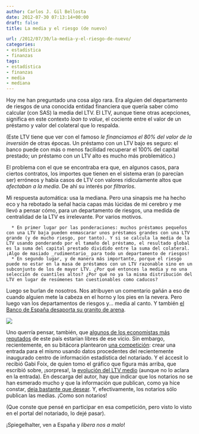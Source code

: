 ```yaml
---
author: Carlos J. Gil Bellosta
date: 2012-07-30 07:13:14+00:00
draft: false
title: La media y el riesgo (de nuevo)

url: /2012/07/30/la-media-y-el-riesgo-de-nuevo/
categories:
- estadística
- finanzas
tags:
- estadística
- finanzas
- media
- mediana
---
```


Hoy me han preguntado una cosa algo rara. Era alguien del departamento de riesgos de una conocida entidad financiera que quería saber cómo calcular (con SAS) la media del LTV. El LTV, aunque tiene otras acepciones, significa en este contexto _loan to value_, el cociente entre el valor de un préstamo y valor del colateral que lo respalda.

(Este LTV tiene que ver con el famoso _le financiamos el 80% del valor de la inversión_ de otras épocas. Un préstamo con un LTV bajo es seguro: el banco puede con más o menos facilidad recuperar el 100% del capital prestado; un préstamo con un LTV alto es mucho más problemático.)

El problema con el que se encontraba era que, en algunos casos, para ciertos contratos, los importes que tienen en el sistema eran (o parecían ser) erróneos y había casos de LTV con valores ridículamente altos que _afectaban a la media_. De ahí su interés por _filtrarlos_.

Mi respuesta automática: usa la mediana. Pero una sinapsis me ha hecho eco y ha rebotado la señal hacia capas más lúcidas de mi cerebro y me llevó a pensar cómo, para un departamento de riesgos, una medida de centralidad de la LTV es irrelevante. Por varios motivos.



	  * En primer lugar por las ponderaciones: muchos préstamos pequeños con una LTV baja pueden enmascarar unos préstamos grandes con una LTV grande (y de mucho riesgo, por tanto). Y si se calcula la media de la LTV usando ponderando por el tamaño del préstamo, el resultado global es la suma del capital prestado dividido entre la suma del colateral. ¡Algo de masiado _rudimentario_ para todo un departamento de riesgos!
	  * En segundo lugar, y de manera más importante, porque el riesgo puede no estar en la masa de préstamos con un LTV razonable sino en un subconjunto de los de mayor LTV. ¿Por qué entonces la media y no una selección de cuantiles altos? ¿Por qué no ya la misma distribución del LTV en lugar de resúmenes tan cuestionables como caducos?

Luego se burlan de nosotros. Nos atribuyen un comentario gañán a eso de cuando alguien mete la cabeza en el horno y los pies en la nevera. Pero luego van los departamentos de riesgos y... media al canto. Y también [el Banco de España desaporta su granito de arena](http://www.datanalytics.com/blog/2012/06/12/por-que-me-quejo-del-banco-de-espana/).

[![](/wp-uploads/2012/07/neg18.png)
](/wp-uploads/2012/07/neg18.png)

Uno querría pensar, también, que [algunos de los economistas más reputados](http://www.fedeablogs.net/economia/) de este país estarían libres de ese vicio. Sin embargo, recientemente, en su bitácora plantearon [una competición](http://www.fedeablogs.net/economia/?p=23735): crear una entrada para el mismo usando datos procedentes del recientemente inaugurado centro de información estadística del notariado. Y el áccesit lo recibió Gabi Foix, de quien tomo el gráfico que figura más arriba, que escribió sobre, ¡sorpresa!, la [evolución del LTV medio](http://www.fedeablogs.net/economia/?p=23641) (aunque no lo aclara en la entrada). En descarga del autor, hay que indicar que los notarios no se han esmerado mucho y que la información que publican, como ya hice constar, [deja bastante que desear](http://www.datanalytics.com/blog/2012/07/11/otra-oximoron-notarios-y-estadisticas/). Y, efectivamente, los notarios sólo publican las medias. ¡Como son notarios!

(Que conste que pensé en participar en esa competición, pero visto lo visto en el portal del notariado, lo dejé pasar).

¡Spiegelhalter, ven a España y _libera nos a malo_!
